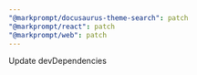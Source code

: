 ```yaml
---
"@markprompt/docusaurus-theme-search": patch
"@markprompt/react": patch
"@markprompt/web": patch
---
```


Update devDependencies
